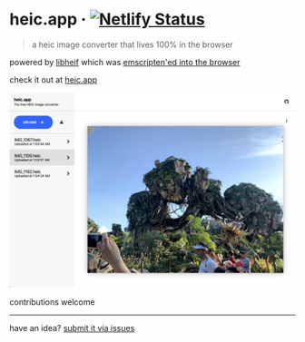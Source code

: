 # heic.app · [![Netlify Status](https://api.netlify.com/api/v1/badges/72341ebe-0c84-4f96-8454-9dced925d94b/deploy-status)](https://app.netlify.com/sites/heic/deploys)

> a heic image converter that lives 100% in the browser

powered by [libheif](https://github.com/strukturag/libheif) which was [emscripten'ed into the browser](https://github.com/catdad-experiments/libheif-js#readme)

check it out at [heic.app](https://heic.app)

![screenshot](./screenshot.png)

contributions welcome

---

have an idea? [submit it via issues](https://github.com/ricokahler/heic.app/issues)
